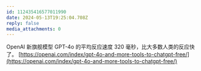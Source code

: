 ```yaml
---
id: 112435416577011990
date: 2024-05-13T19:25:04.708Z
reply: false
media_attachments: 0
---
```


OpenAI 新旗舰模型 GPT-4o 的平均反应速度 320 毫秒，比大多数人类的反应快了。 [https://openai.com/index/gpt-4o-and-more-tools-to-chatgpt-free/](https://openai.com/index/gpt-4o-and-more-tools-to-chatgpt-free/)

